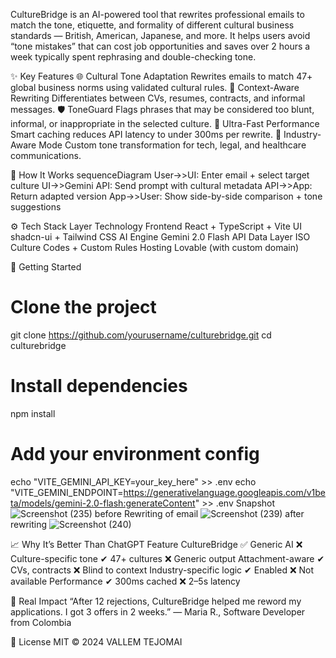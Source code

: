 CultureBridge is an AI-powered tool that rewrites professional emails to match the tone, etiquette, and formality of different cultural business standards — British, American, Japanese, and more.
It helps users avoid “tone mistakes” that can cost job opportunities and saves over 2 hours a week typically spent rephrasing and double-checking tone.

✨ Key Features
🌐 Cultural Tone Adaptation
Rewrites emails to match 47+ global business norms using validated cultural rules.
📎 Context-Aware Rewriting
Differentiates between CVs, resumes, contracts, and informal messages.
🛡️ ToneGuard
Flags phrases that may be considered too blunt, informal, or inappropriate in the selected culture.
🚀 Ultra-Fast Performance
Smart caching reduces API latency to under 300ms per rewrite.
🏢 Industry-Aware Mode
Custom tone transformation for tech, legal, and healthcare communications.

🧠 How It Works
sequenceDiagram
  User->>UI: Enter email + select target culture
  UI->>Gemini API: Send prompt with cultural metadata
  API->>App: Return adapted version
  App->>User: Show side-by-side comparison + tone suggestions
  
⚙️ Tech Stack
Layer	Technology
Frontend	React + TypeScript + Vite
UI	shadcn-ui + Tailwind CSS
AI Engine	Gemini 2.0 Flash API
Data Layer	ISO Culture Codes + Custom Rules
Hosting	Lovable (with custom domain)

🚀 Getting Started
# Clone the project
git clone https://github.com/yourusername/culturebridge.git
cd culturebridge

# Install dependencies
npm install

# Add your environment config
echo "VITE_GEMINI_API_KEY=your_key_here" >> .env
echo "VITE_GEMINI_ENDPOINT=https://generativelanguage.googleapis.com/v1beta/models/gemini-2.0-flash:generateContent" >> .env
Snapshot
![Screenshot (235)](https://github.com/user-attachments/assets/066a5a27-9e26-4555-801e-46567a0a3e93)
before Rewriting of email
![Screenshot (239)](https://github.com/user-attachments/assets/5efffabc-bc52-4582-8200-441aab590e26)
after rewriting
![Screenshot (240)](https://github.com/user-attachments/assets/85577f96-46f0-409a-845d-d3ca193e95c5)

📈 Why It’s Better Than ChatGPT
Feature	CultureBridge ✅	Generic AI ❌
Culture-specific tone	✔ 47+ cultures	❌ Generic output
Attachment-aware	✔ CVs, contracts	❌ Blind to context
Industry-specific logic	✔ Enabled	❌ Not available
Performance	✔ 300ms cached	❌ 2–5s latency

💬 Real Impact
“After 12 rejections, CultureBridge helped me reword my applications. I got 3 offers in 2 weeks.”
— Maria R., Software Developer from Colombia

📜 License
MIT © 2024 VALLEM TEJOMAI

